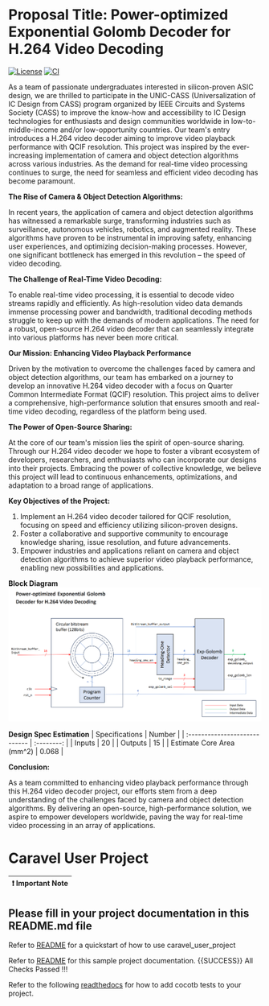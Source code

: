 # Proposal Title: Power-optimized Exponential Golomb Decoder for H.264 Video Decoding

[![License](https://img.shields.io/badge/License-Apache%202.0-blue.svg)](https://opensource.org/licenses/Apache-2.0) [![CI](https://github.com/SCOUT-ELITE/H.264_Decoder/actions/workflows/user_project_ci.yml/badge.svg)](https://github.com/SCOUT-ELITE/H.264_Decoder/actions/workflows/user_project_ci.yml)

As a team of passionate undergraduates interested in silicon-proven ASIC design, we are thrilled to participate in the UNIC-CASS (Universalization of IC Design from CASS) program organized by IEEE Circuits and Systems Society (CASS) to improve the know-how and accessibility to IC Design technologies for enthusiasts and design communities worldwide in low-to-middle-income and/or low-opportunity countries. Our team's entry introduces a H.264 video decoder aiming to improve video playback performance with QCIF resolution. This project was inspired by the ever-increasing implementation of camera and object detection algorithms across various industries. As the demand for real-time video processing continues to surge, the need for seamless and efficient video decoding has become paramount.

**The Rise of Camera & Object Detection Algorithms:**

In recent years, the application of camera and object detection algorithms has witnessed a remarkable surge, transforming industries such as surveillance, autonomous vehicles, robotics, and augmented reality. These algorithms have proven to be instrumental in improving safety, enhancing user experiences, and optimizing decision-making processes. However, one significant bottleneck has emerged in this revolution – the speed of video decoding.

**The Challenge of Real-Time Video Decoding:**

To enable real-time video processing, it is essential to decode video streams rapidly and efficiently. As high-resolution video data demands immense processing power and bandwidth, traditional decoding methods struggle to keep up with the demands of modern applications. The need for a robust, open-source H.264 video decoder that can seamlessly integrate into various platforms has never been more critical.

**Our Mission: Enhancing Video Playback Performance**

Driven by the motivation to overcome the challenges faced by camera and object detection algorithms, our team has embarked on a journey to develop an innovative H.264 video decoder with a focus on Quarter Common Intermediate Format (QCIF) resolution. This project aims to deliver a comprehensive, high-performance solution that ensures smooth and real-time video decoding, regardless of the platform being used.

**The Power of Open-Source Sharing:**

At the core of our team's mission lies the spirit of open-source sharing. Through our H.264 video decoder we hope to foster a vibrant ecosystem of developers, researchers, and enthusiasts who can incorporate our designs into their projects. Embracing the power of collective knowledge, we believe this project will lead to continuous enhancements, optimizations, and adaptation to a broad range of applications.

**Key Objectives of the Project:**

1. Implement an H.264 video decoder tailored for QCIF resolution, focusing on speed and efficiency utilizing silicon-proven designs.
2. Foster a collaborative and supportive community to encourage knowledge sharing, issue resolution, and future advancements.
3. Empower industries and applications reliant on camera and object detection algorithms to achieve superior video playback performance, enabling new possibilities and applications.

**Block Diagram**
![Screenshot](docs/block_diagram.png)

**Design Spec Estimation**
| Specifications                | Number     |
| :---------------------------- | :--------: |
| Inputs                        | 20         |
| Outputs                       | 15         |
| Estimate Core Area (mm^2)     | 0.068      |

**Conclusion:**

As a team committed to enhancing video playback performance through this H.264 video decoder project, our efforts stem from a deep understanding of the challenges faced by camera and object detection algorithms. By delivering an open-source, high-performance solution, we aspire to empower developers worldwide, paving the way for real-time video processing in an array of applications.


# Caravel User Project

| :exclamation: Important Note            |
|-----------------------------------------|

## Please fill in your project documentation in this README.md file 

Refer to [README](docs/source/index.rst#section-quickstart) for a quickstart of how to use caravel_user_project

Refer to [README](docs/source/index.rst) for this sample project documentation. {{SUCCESS}} All Checks Passed !!!


Refer to the following [readthedocs](https://caravel-sim-infrastructure.readthedocs.io/en/latest/index.html) for how to add cocotb tests to your project. 
